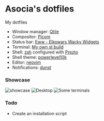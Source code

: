 # Asocia's dotfiles


My dotfiles

- Window manager: [Qtile](https://qtile.org)
- Compositor: [Picom](https://github.com/yshui/picom)
- Status bar: [Eww - Elkowars Wacky Widgets](https://github.com/elkowar/eww)
- Terminal: [My own st build](https://github.com/Asocia/st)
- Shell: [zsh](https://www.zsh.org/) configured with [Prezto](https://github.com/sorin-ionescu/prezto)
- Shell theme: [powerlevel10k](https://github.com/romkatv/powerlevel10k/)
- Editor: [neovim](https://github.com/neovim/neovim)
- Notifications: [dunst](https://github.com/dunst-project/dunst)

### Showcase
![showcase](https://user-images.githubusercontent.com/32161460/160180461-efc75d21-ccd4-45f5-8a14-5ea47efc51eb.gif)
![Desktop](https://raw.github.com/Asocia/dotfiles/master/Pictures/Screenshots/ricing/Desktop.png)
![Some terminals](https://raw.github.com/Asocia/dotfiles/master/Pictures/Screenshots/ricing/terms.png)

### Todo
- Create an installation script

